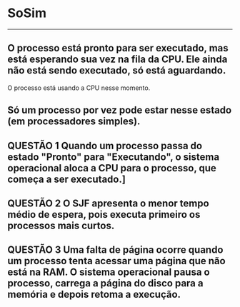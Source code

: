 # SoSim
--------------------------------------------------------------------------------------
O processo está pronto para ser executado, mas está esperando sua vez na fila da CPU.
Ele ainda não está sendo executado, só está aguardando.
--------------------------------------------------------------------------------------
O processo está usando a CPU nesse momento.

Só um processo por vez pode estar nesse estado (em processadores simples).
--------------------------------------------------------------------------------------
QUESTÃO 1
Quando um processo passa do estado "Pronto" para "Executando", o sistema operacional aloca a CPU para o processo, que começa a ser executado.]
--------------------------------------------------------------------------------------
QUESTÃO 2
O SJF apresenta o menor tempo médio de espera, pois executa primeiro os processos mais curtos.
--------------------------------------------------------------------------------------
QUESTÃO 3
Uma falta de página ocorre quando um processo tenta acessar uma página que não está na RAM. O sistema operacional pausa o processo, carrega a página do disco para a memória e depois retoma a execução.
--------------------------------------------------------------------------------------
